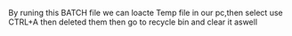 By runing this BATCH file we can loacte Temp file in our pc,then select use CTRL+A then deleted them then go to recycle bin and clear it aswell
